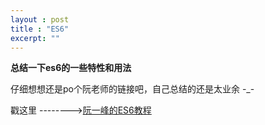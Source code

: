 ```yaml
---
layout : post
title : "ES6"
excerpt: ""
---
```


**总结一下es6的一些特性和用法**


仔细想想还是po个阮老师的链接吧，自己总结的还是太业余 -_-

戳这里 -------->[阮一峰的ES6教程](http://es6.ruanyifeng.com/)